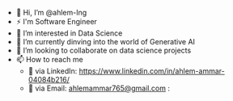 - 👋 Hi, I’m @ahlem-Ing 
- ⚡ I'm Software Engineer
- 👀 I’m interested in Data Science
- 🌱 I’m currently dinving into the world of Generative AI 
- 💞️ I’m looking to collaborate on data science projects
- 📫 How to reach me
  - 🤖 via LinkedIn: https://www.linkedin.com/in/ahlem-ammar-04084b216/
  - 📧 via Email: ahlemammar765@gmail.com :

